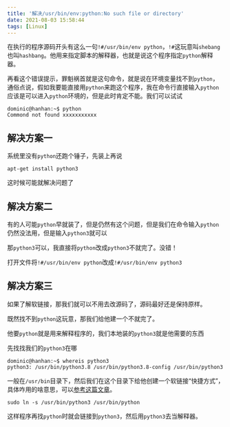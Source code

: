 ```yaml
---
title: '解决/usr/bin/env:python:No such file or directory'
date: 2021-08-03 15:58:44
tags: [Linux]
---
```


在执行的程序源码开头有这么一句`!#/usr/bin/env python`，`!#`这玩意叫`shebang`也叫`hashbang`。他用来指定脚本的解释器，也就是说这个程序指定`python`解释器。

再看这个错误提示，罪魁祸首就是这句命令，就是说在环境变量找不到`python`，通俗点说，假如我要能直接用`python`来跑这个程序，我在命令行直接输入`python`应该是可以进入`python`环境的，但是此时肯定不能。我们可以试试
```
dominic@hanhan:~$ python
Commond not found xxxxxxxxxxx
```
## 解决方案一
系统里没有`python`还跑个锤子，先装上再说
```
apt-get install python3
```
这时候可能就解决问题了

## 解决方案二
有的人可能`python`早就装了，但是仍然有这个问题，但是我们在命令输入`python`仍然没法用，但是输入`python3`就可以

那`python3`可以，我直接将`python`改成`python3`不就完了。没错！

打开文件将`!#/usr/bin/env python`改成`!#/usr/bin/env python3`

## 解决方案三
如果了解软链接，那我们就可以不用去改源码了，源码最好还是保持原样。

既然找不到`python`这玩意，那我们给他建一个不就完了。

他要`python`就是用来解释程序的，我们本地装的`python3`就是他需要的东西

先找找我们的`python3`在哪
```
dominic@hanhan:~$ whereis python3
python3: /usr/bin/python3.8 /usr/bin/python3.8-config /usr/bin/python3 
```
一般在`/usr/bin`目录下，然后我们在这个目录下给他创建一个软链接“快捷方式”，具体咋用的啥意思，可以[参考这篇文章](https://dunky-z.github.io/2021/08/03/%E6%AF%8F%E5%A4%A9%E5%AD%A6%E5%91%BD%E4%BB%A4-ln%E8%BD%AF%E7%A1%AC%E9%93%BE%E6%8E%A5/)。
```
sudo ln -s /usr/bin/python3 /usr/bin/python
```
这样程序再找`python`时就会链接到`python3`，然后用`python3`去当解释器。

